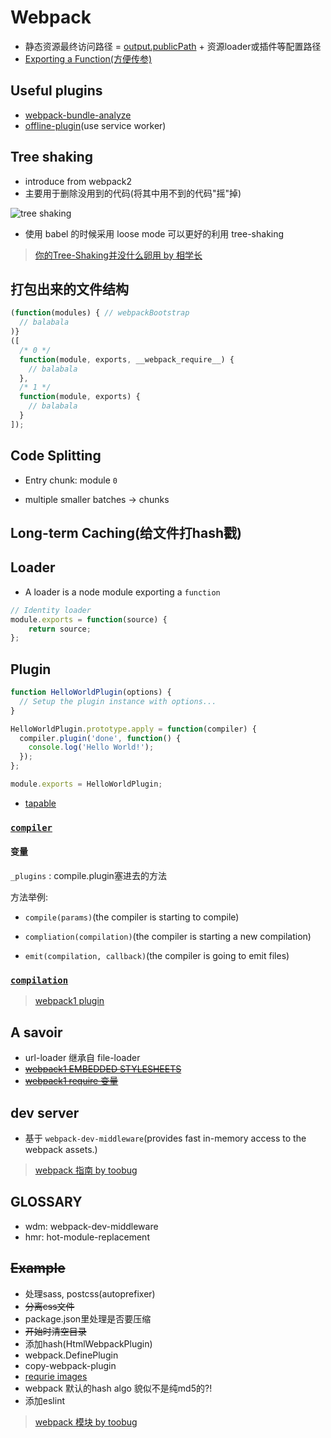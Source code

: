 # Webpack

* 静态资源最终访问路径 = [output.publicPath](https://doc.webpack-china.org/guides/public-path/) + 资源loader或插件等配置路径
* [Exporting a Function(方便传参)](https://webpack.js.org/configuration/configuration-types/#exporting-a-function)

## Useful plugins

* [webpack-bundle-analyze](https://github.com/webpack-contrib/webpack-bundle-analyzer)
* [offline-plugin](https://offline-plugin.now.sh/)(use service worker)

## Tree shaking

* introduce from webpack2
* 主要用于删除没用到的代码(将其中用不到的代码"摇"掉)

![tree shaking](https://user-gold-cdn.xitu.io/2018/1/4/160bfdcf2a31ce4a)

* 使用 babel 的时候采用 loose mode 可以更好的利用 tree-shaking

> [你的Tree-Shaking并没什么卵用 by 相学长](https://zhuanlan.zhihu.com/p/32831172)

## 打包出来的文件结构

```javascript
(function(modules) { // webpackBootstrap
  // balabala
)}
([
  /* 0 */
  function(module, exports, __webpack_require__) {
    // balabala
  },
  /* 1 */
  function(module, exports) {
    // balabala
  }
]);
```

## Code Splitting

* Entry chunk: module `0`

* multiple smaller batches -> chunks

## Long-term Caching(给文件打hash戳)

## Loader

* A loader is a node module exporting a `function`

```javascript
// Identity loader
module.exports = function(source) {
    return source;
};
```

## Plugin

```javascript
function HelloWorldPlugin(options) {
  // Setup the plugin instance with options...
}

HelloWorldPlugin.prototype.apply = function(compiler) {
  compiler.plugin('done', function() {
    console.log('Hello World!');
  });
};

module.exports = HelloWorldPlugin;
```

* [tapable](https://www.npmjs.com/package/tapable)

### [`compiler`](https://webpack.github.io/docs/plugins.html#the-compiler-instance)

#### 变量

`_plugins` : compile.plugin塞进去的方法

方法举例:

* `compile(params)`(the compiler is starting to compile)

* `compliation(compilation)`(the compiler is starting a new compilation)

* `emit(compilation, callback)`(the compiler is going to emit files)

### [`compilation`](https://webpack.github.io/docs/plugins.html#the-compilation-instance)

> [webpack1 plugin](https://webpack.github.io/docs/plugins.html)

## A savoir

* url-loader 继承自 file-loader
* ~~[webpack1 EMBEDDED STYLESHEETS](https://webpack.github.io/docs/stylesheets.html)~~
* ~~[webpack1 require 变量](https://webpack.github.io/docs/context.html)~~

## dev server

* 基于 `webpack-dev-middleware`(provides fast in-memory access to the webpack assets.)

> [webpack 指南 by toobug](https://webpack.toobug.net/zh-cn/)

## GLOSSARY

* wdm: webpack-dev-middleware
* hmr: hot-module-replacement

## ~~Example~~

* 处理sass, postcss(autoprefixer)
* ~~分离css文件~~
* package.json里处理是否要压缩
* ~~开始时清空目录~~
* 添加hash(HtmlWebpackPlugin)
* webpack.DefinePlugin
* copy-webpack-plugin
* [requrie images](http://stackoverflow.com/questions/30485183/webpack-require-relative-image)
* webpack 默认的hash algo 貌似不是纯md5的?!
* 添加eslint

> [webpack 模块 by toobug](https://webpack.toobug.net/zh-cn/chapter2/)